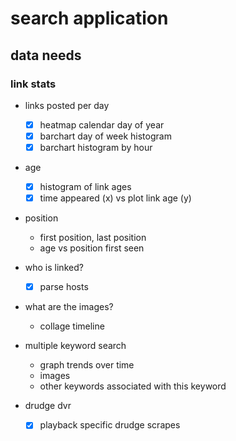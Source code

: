 # search application

## data needs
### link stats
  * links posted per day
    * [x] heatmap calendar day of year
    * [x] barchart day of week histogram
    * [x] barchart histogram by hour
  * age
    * [x] histogram of link ages
    * [x] time appeared (x) vs plot link age (y)
  * position
    * first position, last position
    * age vs position first seen
  * who is linked?
    * [x] parse hosts


* what are the images?
  * collage timeline


* multiple keyword search
  * graph trends over time
  * images
  * other keywords associated with this keyword

  
* drudge dvr
  * [x] playback specific drudge scrapes
